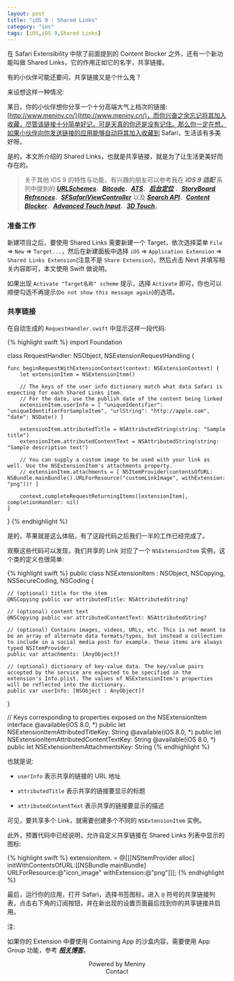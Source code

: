 ```yaml
---
layout: post
title: "iOS 9 : Shared Links"
category: "ios"
tags: [iOS,iOS 9,Shared Links]
---
```

在 Safari Extensibility 中除了前面提到的 Content Blocker 之外，还有一个新功能叫做 Shared Links，它的作用正如它的名字，共享链接。

有的小伙伴可能还要问，共享链接又是个什么鬼？

来设想这样一种情况:

某日，你的小伙伴想你分享一个十分高端大气上档次的链接: [http://www.meniny.cn/](http://www.meniny.cn/)，而你兴奋之余忘记将其加入收藏，尽管该链接十分简单好记，可是天真的你还是没有记住。那么你一定在想，如果小伙伴向你发送链接的应用能够自动将其加入收藏到 Safari，生活该有多美好呀。

是的，本文所介绍的 Shared Links，也就是共享链接，就是为了让生活更美好而存在的。

> 关于其他 iOS 9 的特性与功能，有兴趣的朋友可以参考我在 ***iOS 9 适配*** 系列中提到的 [***URLSchemes***](http://www.meniny.cn/2015/09/18/23-08-00-iOS9_URLScheme/)、[***Bitcode***](http://www.meniny.cn/2015/09/18/23-07-00-iOS9_Bitcode/)、[***ATS***](http://www.meniny.cn/2015/09/18/23-06-00-iOS9_ATS/)、[***后台定位***](http://www.meniny.cn/2015/09/25/14-00-00-iOS9_Location/) 、[***StoryBoard Refrences***](http://www.meniny.cn/2015/09/25/15-00-00-iOS9_Stortboard_Refrences/)、[***SFSafariViewController***](http://www.meniny.cn/2015/09/21/12-00-00-iOS9_SFSafariViewController/) 以及 [***Search API***](http://www.meniny.cn/2015/10/07/12-00-00-iOS9_Search/)、[***Content Blocker***](http://www.meniny.cn/2015/10/07/13-00-00-iOS9_Content_Blocker/)、[***Advanced Touch Input***](http://www.meniny.cn/2015/10/07/14-00-00-iOS9_Advanced_Touch_Input/)、[***3D Touch***](http://www.meniny.cn/2015/10/07/15-00-00-iOS9_3D_touch/)。

### 准备工作

新建项目之后，要使用 Shared Links 需要新建一个 Target，依次选择菜单 `File` => `New` => `Target...`，然后在新建面板中选择 `iOS`  => `Application Extension` => `Shared Links Extension`(注意不是 `Share Extension`)，然后点击 Next 并填写相关内容即可，本文使用 Swift 做说明。

如果出现 `Activate "Target名称" scheme` 提示，选择 `Activate` 即可，你也可以顺便勾选不再提示(`Do not show this message again`)的选项。

### 共享链接

在自动生成的 `RequestHandler.swift` 中显示这样一段代码:

{% highlight swift %}
import Foundation

class RequestHandler: NSObject, NSExtensionRequestHandling {

    func beginRequestWithExtensionContext(context: NSExtensionContext) {
        let extensionItem = NSExtensionItem()
        
        // The keys of the user info dictionary match what data Safari is expecting for each Shared Links item.
        // For the date, use the publish date of the content being linked
        extensionItem.userInfo = [ "uniqueIdentifier": "uniqueIdentifierForSampleItem", "urlString": "http://apple.com", "date": NSDate() ]
        
        extensionItem.attributedTitle = NSAttributedString(string: "Sample title")
        extensionItem.attributedContentText = NSAttributedString(string: "Sample description text")
        
        // You can supply a custom image to be used with your link as well. Use the NSExtensionItem's attachments property.
        // extensionItem.attachments = [ NSItemProvider(contentsOfURL: NSBundle.mainBundle().URLForResource("customLinkImage", withExtension: "png"))! ]

        context.completeRequestReturningItems([extensionItem], completionHandler: nil)
    }

}
{% endhighlight %}
<br/>

是的，苹果就是这么体贴，有了这段代码之后我们一半的工作已经完成了。

观察这些代码可以发现，我们共享的 Link 对应了一个 `NSExtensionItem` 实例，这个类的定义也很简单:

{% highlight swift %}
public class NSExtensionItem : NSObject, NSCopying, NSSecureCoding, NSCoding {
    
    // (optional) title for the item
    @NSCopying public var attributedTitle: NSAttributedString?
    
    // (optional) content text
    @NSCopying public var attributedContentText: NSAttributedString?
    
    // (optional) Contains images, videos, URLs, etc. This is not meant to be an array of alternate data formats/types, but instead a collection to include in a social media post for example. These items are always typed NSItemProvider.
    public var attachments: [AnyObject]?
    
    // (optional) dictionary of key-value data. The key/value pairs accepted by the service are expected to be specified in the extension's Info.plist. The values of NSExtensionItem's properties will be reflected into the dictionary.
    public var userInfo: [NSObject : AnyObject]?
}

// Keys corresponding to properties exposed on the NSExtensionItem interface
@available(iOS 8.0, *)
public let NSExtensionItemAttributedTitleKey: String
@available(iOS 8.0, *)
public let NSExtensionItemAttributedContentTextKey: String
@available(iOS 8.0, *)
public let NSExtensionItemAttachmentsKey: String
{% endhighlight %}
<br/>


也就是说:

* `userInfo` 表示共享的链接的 URL 地址

* `attributedTitle` 表示共享的链接要显示的标题

* `attributedContentText` 表示共享的链接要显示的描述

可见，要共享多个 Link，就需要创建多个不同的 `NSExtensionItem` 实例。

此外，预置代码中已经说明，允许自定义共享链接在 Shared Links 列表中显示的图标:

{% highlight swift %}
extensionItem. = @[[[NSItemProvider alloc] initWithContentsOfURL:[[NSBundle mainBundle] URLForResource:@"icon_image" withExtension:@"png"]]]; 
{% endhighlight %}
<br/>

最后，运行你的应用，打开 Safari，选择书签图标，进入 `@` 符号的共享链接列表，点击右下角的订阅按钮，并在新出现的设置页面最后找到你的共享链接并启用。

注:

如果你的 Extension 中要使用 Containing App 的沙盒内容，需要使用 App Group 功能，参考 [***相关博客***](http://www.meniny.cn/2015/09/16/02-00-00-iOS_App_Group/)。
<br/>

<center>Powered by Meniny</center>
<center>Contact <Meniny@qq.com></center>


